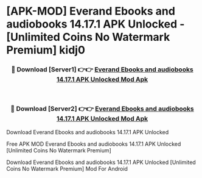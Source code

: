 # [APK-MOD] Everand  Ebooks and audiobooks 14.17.1 APK Unlocked - [Unlimited Coins No Watermark Premium] kidj0



<div align="center">
<h3>🔴 Download [Server1] 👉👉 <a href="https://momento.my/?title=Everand__Ebooks_and_audiobooks_14.17.1_APK_Unlocked">Everand  Ebooks and audiobooks 14.17.1 APK Unlocked Mod Apk</a></h3><br>

<h3>🔴 Download [Server2] 👉👉 <a href="https://momento.my/?title=Everand__Ebooks_and_audiobooks_14.17.1_APK_Unlocked">Everand  Ebooks and audiobooks 14.17.1 APK Unlocked Mod Apk</a></h3>
</div>



Download Everand  Ebooks and audiobooks 14.17.1 APK Unlocked 

Free APK MOD Everand  Ebooks and audiobooks 14.17.1 APK Unlocked [Unlimited Coins No Watermark Premium]

Download Everand  Ebooks and audiobooks 14.17.1 APK Unlocked [Unlimited Coins No Watermark Premium] Mod For Android
